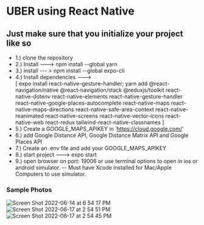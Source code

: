 # UBER using React Native

## Just make sure that you initialize your project like so

* 1.) clone the repository
* 2.) Install ---> npm install --global yarn  
* 3.) install --- > npm install --global expo-cli  
* 4.) Install dependencies --->  
[
    expo install react-native-gesture-handler;
    yarn add  @react-navigation/native @react-navigation/stack @reduxjs/toolkit react-native-dotenv react-native-elements react-native-gesture-handler react-native-google-places-autocomplete react-native-maps react-native-maps-directions react-native-safe-area-context react-native-reanimated react-native-screens react-native-vector-icons react-native-web react-redux tailwind-react-native-classnames
]
* 5.) Create a GOOGLE_MAPS_APIKEY in 'https://cloud.google.com/'
* 6.) add Google Distance API, Google Distance Matrix API and Google Places API
* 7.) Create an .env file and add your GOOGLE_MAPS_APIKEY
* 8.) start project ---> expo start
* 9.) open browser on port: 19006 or use terminal options to open in ios or android simulator.
    -- Must have Xcode installed for Mac/Apple Computers to use simulator.


### Sample Photos

![Screen Shot 2022-06-14 at 6 54 17 PM](https://user-images.githubusercontent.com/28605078/174634165-af3b9b09-7467-473b-8a7e-a9ed8c85ea3b.png)
![Screen Shot 2022-06-17 at 2 54 51 PM](https://user-images.githubusercontent.com/28605078/174634236-d8cb628a-5fce-4024-9df2-ea26ffb070da.png)
![Screen Shot 2022-06-17 at 2 54 45 PM](https://user-images.githubusercontent.com/28605078/174634250-52d4e9dc-0dc6-486d-93f0-c5eedb79177e.png)
